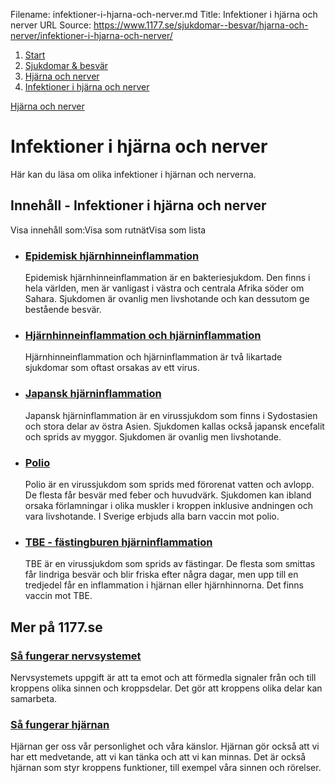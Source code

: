 Filename: infektioner-i-hjarna-och-nerver.md
Title: Infektioner i hjärna och nerver
URL Source: https://www.1177.se/sjukdomar--besvar/hjarna-och-nerver/infektioner-i-hjarna-och-nerver/

1.  [Start](https://www.1177.se/)
2.  [Sjukdomar & besvär](https://www.1177.se/sjukdomar--besvar/)
3.  [Hjärna och nerver](https://www.1177.se/sjukdomar--besvar/hjarna-och-nerver/)
4.  [Infektioner i hjärna och nerver](https://www.1177.se/sjukdomar--besvar/hjarna-och-nerver/infektioner-i-hjarna-och-nerver/)

[Hjärna och nerver](https://www.1177.se/sjukdomar--besvar/hjarna-och-nerver/)

Infektioner i hjärna och nerver
===============================

Här kan du läsa om olika infektioner i hjärnan och nerverna.

Innehåll - Infektioner i hjärna och nerver
------------------------------------------

Visa innehåll som:Visa som rutnätVisa som lista

*   ### [Epidemisk hjärnhinneinflammation](https://www.1177.se/sjukdomar--besvar/hjarna-och-nerver/infektioner-i-hjarna-och-nerver/epidemisk-hjarnhinneinflammation/)
    
    Epidemisk hjärnhinneinflammation är en bakteriesjukdom. Den finns i hela världen, men är vanligast i västra och centrala Afrika söder om Sahara. Sjukdomen är ovanlig men livshotande och kan dessutom ge bestående besvär.
    
*   ### [Hjärnhinneinflammation och hjärninflammation](https://www.1177.se/sjukdomar--besvar/hjarna-och-nerver/infektioner-i-hjarna-och-nerver/hjarnhinneinflammation-och-hjarninflammation/)
    
    Hjärnhinneinflammation och hjärninflammation är två likartade sjukdomar som oftast orsakas av ett virus.
    
*   ### [Japansk hjärninflammation](https://www.1177.se/sjukdomar--besvar/hjarna-och-nerver/infektioner-i-hjarna-och-nerver/japansk-hjarninflammation/)
    
    Japansk hjärninflammation är en virussjukdom som finns i Sydostasien och stora delar av östra Asien. Sjukdomen kallas också japansk encefalit och sprids av myggor. Sjukdomen är ovanlig men livshotande.
    
*   ### [Polio](https://www.1177.se/sjukdomar--besvar/hjarna-och-nerver/infektioner-i-hjarna-och-nerver/polio/)
    
    Polio är en virussjukdom som sprids med förorenat vatten och avlopp. De flesta får besvär med feber och huvudvärk. Sjukdomen kan ibland orsaka förlamningar i olika muskler i kroppen inklusive andningen och vara livshotande. I Sverige erbjuds alla barn vaccin mot polio.
    
*   ### [TBE - fästingburen hjärninflammation](https://www.1177.se/sjukdomar--besvar/hjarna-och-nerver/infektioner-i-hjarna-och-nerver/tbe---fastingburen-hjarninflammation/)
    
    TBE är en virussjukdom som sprids av fästingar. De flesta som smittas får lindriga besvär och blir friska efter några dagar, men upp till en tredjedel får en inflammation i hjärnan eller hjärnhinnorna. Det finns vaccin mot TBE.
    

Mer på 1177.se
--------------

### [Så fungerar nervsystemet](https://www.1177.se/liv--halsa/sa-fungerar-kroppen/hjarna-ryggmarg-och-nerver/)

Nervsystemets uppgift är att ta emot och att förmedla signaler från och till kroppens olika sinnen och kroppsdelar. Det gör att kroppens olika delar kan samarbeta.

### [Så fungerar hjärnan](https://www.1177.se/liv--halsa/sa-fungerar-kroppen/sa-fungerar-hjarnan/)

Hjärnan ger oss vår personlighet och våra känslor. Hjärnan gör också att vi har ett medvetande, att vi kan tänka och att vi kan minnas. Det är också hjärnan som styr kroppens funktioner, till exempel våra sinnen och rörelser.
